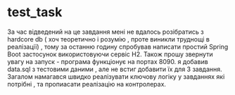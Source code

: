 # test_task
 За час відведений на це завдання мені не вдалось розібратись з hardcore db ( хоч теоретично і розумію , проте виникли труднощі в реалізації)
 , тому за останню годину спробував написати простий Spring Boot застосунок використовуючи сервіс H2.
 Також прошу звернути увагу на запуск - програма функціонує на портах 8090. я добавив data.sql з тестовими даними , але не встиг добавити їх для 3 завдання.
Загалом намагався швидко реалізувати ключову логіку у завданнях які потрібні , та пропиасати реалізацію на контролерах.
